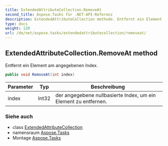 ```yaml
---
title: ExtendedAttributeCollection.RemoveAt
second_title: Aspose.Tasks für .NET-API-Referenz
description: ExtendedAttributeCollection methode. Entfernt ein Element am angegebenen Index.
type: docs
weight: 120
url: /de/net/aspose.tasks/extendedattributecollection/removeat/
---
```

## ExtendedAttributeCollection.RemoveAt method

Entfernt ein Element am angegebenen Index.

```csharp
public void RemoveAt(int index)
```

| Parameter | Typ | Beschreibung |
| --- | --- | --- |
| index | Int32 | der angegebene nullbasierte Index, um ein Element zu entfernen. |

### Siehe auch

* class [ExtendedAttributeCollection](../)
* namensraum [Aspose.Tasks](../../extendedattributecollection/)
* Montage [Aspose.Tasks](../../../)


